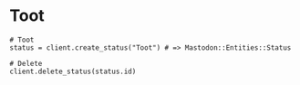# Toot

```crystal
# Toot
status = client.create_status("Toot") # => Mastodon::Entities::Status

# Delete
client.delete_status(status.id)
```
